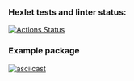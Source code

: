 ### Hexlet tests and linter status:
[![Actions Status](https://github.com/dolgashov/frontend-project-46/actions/workflows/hexlet-check.yml/badge.svg)](https://github.com/dolgashov/frontend-project-46/actions)

### Example package
[![asciicast](https://asciinema.org/a/6TDH9fc6XpkSiV6SN5vMsOVhE.svg)](https://asciinema.org/a/6TDH9fc6XpkSiV6SN5vMsOVhE)